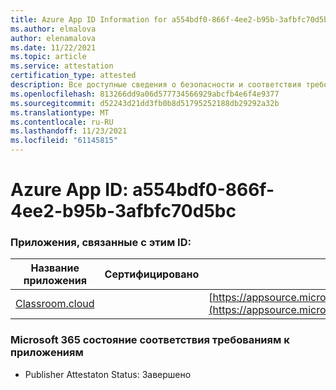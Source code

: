 ```yaml
---
title: Azure App ID Information for a554bdf0-866f-4ee2-b95b-3afbfc70d5bc
ms.author: elmalova
author: elenamalova
ms.date: 11/22/2021
ms.topic: article
ms.service: attestation
certification_type: attested
description: Все доступные сведения о безопасности и соответствия требованиям для a554bdf0-866f-4ee2-b95b-3afbfc70d5bc.
ms.openlocfilehash: 813266dd9a06d577734566929abcfb4e6f4e9377
ms.sourcegitcommit: d52243d21dd3fb0b8d51795252188db29292a32b
ms.translationtype: MT
ms.contentlocale: ru-RU
ms.lasthandoff: 11/23/2021
ms.locfileid: "61145815"
---
```

# <a name="azure-app-id-a554bdf0-866f-4ee2-b95b-3afbfc70d5bc"></a>Azure App ID: a554bdf0-866f-4ee2-b95b-3afbfc70d5bc


### <a name="apps-associated-with-this-id"></a>Приложения, связанные с этим ID:
| **Название приложения** | **Сертифицировано** | **Просмотр в AppSource** |
|--------------|---------------|-----------------------|
| [Classroom.cloud](https://docs.microsoft.com/microsoft-365-app-certification/forward/netsupportltd1595255396224.classroom_cloud) |  | [https://appsource.microsoft.com/product/office/netsupportltd1595255396224.classroom_cloud](https://appsource.microsoft.com/product/office/netsupportltd1595255396224.classroom_cloud) |

### <a name="microsoft-365-app-compliance-status"></a>Microsoft 365 состояние соответствия требованиям к приложениям
- Publisher Attestaton Status: Завершено
